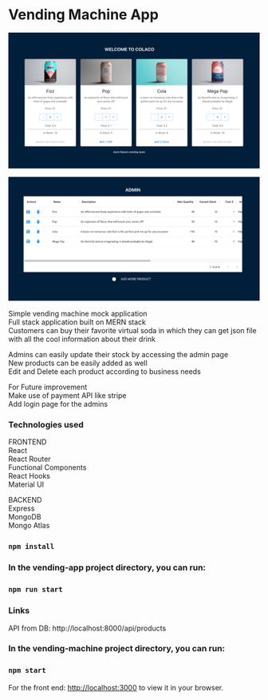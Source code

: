 # Vending Machine App 

![alt text](screenshots/vending-ui.png "Frontend")  

![alt text](screenshots/admin.png "Backend")


Simple vending machine mock application  
Full stack application built on MERN stack  
Customers can buy their favorite virtual soda in which they can get json file with all the cool information about their drink   
  
Admins can easily update their stock by accessing the admin page  
New products can be easily added as well  
Edit and Delete each product according to business needs  
   

For Future improvement  
Make use of payment API like stripe  
Add login page for the admins  


### Technologies used

FRONTEND  
React  
React Router  
Functional Components  
React Hooks  
Material UI    

BACKEND  
Express  
MongoDB  
Mongo Atlas  

### `npm install`

### In the vending-app project directory, you can run:

### `npm run start`

### Links 

API from DB: http://localhost:8000/api/products

### In the vending-machine project directory, you can run:

### `npm start`

For the front end: [http://localhost:3000](http://localhost:3000) to view it in your browser.  


